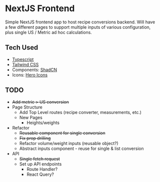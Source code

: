 # NextJS Frontend

Simple NextJS frontend app to host recipe conversions backend. Will have a few different pages to support multiple inputs of various configuration, plus single US / Metric ad hoc calculations.

## Tech Used

- [Typescript](https://www.typescriptlang.org/docs/)
- [Tailwind CSS](https://tailwindcss.com/docs/guides/nextjs)
- Components: [ShadCN](https://ui.shadcn.com/docs)
- Icons: [Hero Icons](https://heroicons.com/)

## TODO
- ~~Add metric > US conversion~~
- Page Structure
  - Add Top Level routes (recipe converter, measurements, etc.)
  - New Pages
    - Heights/weights
- Refactor
  - ~~Reusable component for single conversion~~
  - ~~Fix prop drilling~~
  - Refactor volume/weight inputs (reusable object?)
  - Abstract inputs component - reuse for single & list conversion
- API
  - ~~Single fetch request~~
  - Set up API endpoints
    - Route Handler?
    - React Query?